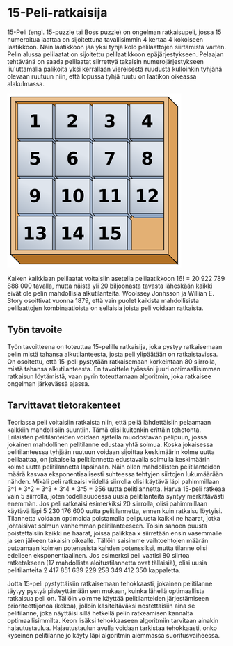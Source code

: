15-Peli-ratkaisija
=======

15-Peli (engl. 15-puzzle tai Boss puzzle) on ongelman ratkaisupeli, jossa 15 numeroitua laattaa on sijoitettuna tavallisimmin
4 kertaa 4 kokoiseen laatikkoon. Näin laatikkoon jää yksi tyhjä kolo pelilaattojen siirtämistä varten. Pelin alussa pelilaatat on sijoitettu pelilaatikkoon
epäjärjestykseen. Pelaajan tehtävänä on saada pelilaatat siirrettyä takaisin numerojärjestykseen liu'uttamalla palikoita yksi
kerrallaan viereisestä ruudusta kulloinkin tyhjänä olevaan ruutuun niin, että lopussa tyhjä ruutu on laatikon oikeassa 
alakulmassa. 

![ratkaistu peli](15-puzzle.png)

Kaiken kaikkiaan pelilaatat voitaisiin asetella pelilaatikkoon 16! = 20 922 789 888 000 tavalla, mutta näistä yli 20 biljoonasta tavasta läheskään kaikki eivät ole pelin mahdollisia alkutilanteita. Woolssey Jonhsson ja Willian E. Story osoittivat vuonna 1879, että vain puolet kaikista mahdollisista pelilaattojen kombinaatioista on sellaisia joista peli voidaan ratkaista.

Työn tavoite
-------

Työn tavoitteena on toteuttaa 15-pelille ratkaisija, joka pystyy ratkaisemaan pelin mistä tahansa alkutilanteesta, josta peli ylipäätään on ratkaistavissa. On osoitettu, että 15-peli pystytään ratkaisemaan korkeintaan 80 siirrolla, mistä tahansa alkutilanteesta. En tavoittele työssäni juuri optimaallisimman ratkaisun löytämistä, vaan pyrin toteuttamaan algoritmin, joka ratkaisee ongelman järkevässä ajassa.

Tarvittavat tietorakenteet
-------

Teoriassa peli voitaisiin ratkaista niin, että peliä lähdettäisiin pelaamaan kaikkiin mahdollisiin suuntiin. Tämä olisi kuitenkin erittäin tehotonta. Erilaisten pelitilanteiden voidaan ajatella muodostavan pelipuun, jossa jokainen mahdollinen pelitilanne edustaa yhtä solmua. Koska jokaisessa pelitilanteessa tyhjään ruutuun voidaan sijoittaa keskimäärin kolme uutta pelilaattaa, on jokaisella pelitilannetta edustavalla solmulla keskimäärin kolme uutta pelitilannetta lapsinaan. Näin ollen mahdollisten pelitilanteiden määrä kasvaa eksponentiaalisesti suhteessa tehtyjen siirtojen lukumäärään nähden. Mikäli peli ratkeaisi viidellä siirrolla olisi käytävä läpi pahimmillaan 3^1 + 3^2 + 3^3 + 3^4 + 3^5 = 356 uutta pelitilannetta. Harva 15-peli ratkeaa vain 5 siirrolla, joten todellisuudessa uusia pelitilanteita syntyy merkittävästi enemmän. Jos peli ratkeaisi esimerkiksi 20 siirrolla, olisi pahimmillaan käytävä läpi 5 230 176 600 uutta pelitilannetta, ennen kuin ratkaisu löytyisi. Tilannetta voidaan optimoida poistamalla pelipuusta kaikki ne haarat, jotka johtaisivat solmun vanhemman pelitilanteeseen. Toisin sanoen puusta poistettaisiin kaikki ne haarat, joissa palikkaa x siirretään ensin vasemmalle ja sen jälkeen takaisin oikealle. Tällöin saisimme vaihtoehtojen määrän putoamaan kolmen potenssista kahden potenssiksi, mutta tilanne olisi edelleen eksponentiaalinen. Jos esimerksi peli vaatisi 80 siirtoa ratketakseen (17 mahdollista aloitustilannetta ovat tällaisiä), olisi uusia pelitilanteita 2 417 851 639 229 258 349 412 350 kappaletta. 

Jotta 15-peli pystyttäisiin ratkaisemaan tehokkaasti, jokainen pelitilanne täytyy pystyä pisteyttämään sen mukaan, kuinka lähellä optimaallista ratkaisua peli on. Tällöin voimme käyttää pelitilanteiden järjestämiseen prioriteettijonoa (kekoa), jolloin käsiteltäväksi nostettaisiin aina se pelitilanne, joka näyttäisi sillä hetkellä pelin ratkeamisen kannalta optimaallisimmilta. Keon lisäksi tehokkaaseen algoritmiin tarvitaan ainakin hajautustaulua. Hajautustaulun avulla voidaan tarkistaa tehokkaasti, onko kyseinen pelitilanne jo käyty läpi algoritmin aiemmassa suoritusvaiheessa.
